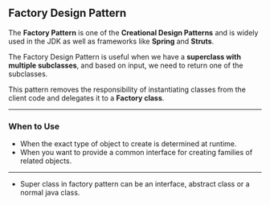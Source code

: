 ## Factory Design Pattern

The **Factory Pattern** is one of the **Creational Design Patterns** and is widely used in the JDK as well as frameworks like **Spring** and **Struts**.

The Factory Design Pattern is useful when we have a **superclass with multiple subclasses**, and based on input, we need to return one of the subclasses.

This pattern removes the responsibility of instantiating classes from the client code and delegates it to a **Factory class**.

---

### When to Use

- When the exact type of object to create is determined at runtime.
- When you want to provide a common interface for creating families of related objects.

---

- Super class in factory pattern can be an interface, abstract class or a normal
java class.